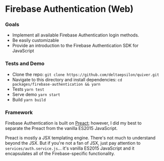# Firebase Authentication (Web)

### Goals

* Implement all available Firebase Authentication login methods.
* Be easily customizable
* Provide an introduction to the Firebase Authentication SDK for JavaScript

### Tests and Demo

* Clone the repo: `git clone https://github.com/deltaepsilon/quiver.git`
* Navigate to this directory and install dependencies: `cd packages/firebase-authentication && yarn`
* Tests `yarn test`
* Serve demo `yarn start`
* Build `yarn build`

### Framework

Firebase Authentication is built on [Preact](https://preactjs.com/); however, I did my best to
separate the Preact from the vanilla ES2015 JavaScript.

Preact is mostly a JSX templating engine. There's not much to understand beyond the JSX. But if
you're not a fan of JSX, just pay attention to `services/auth.service.js`... it's vanilla ES2015
JavaScript and it encapsulates all of the Firebase-specific functionality.
